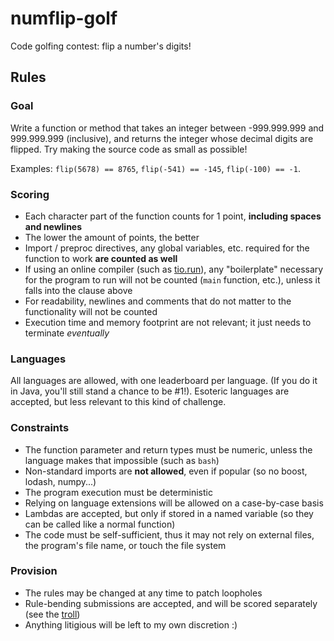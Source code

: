 # numflip-golf

Code golfing contest: flip a number's digits!

## Rules

### Goal

Write a function or method that takes an integer between -999.999.999 and 999.999.999 (inclusive), and returns the integer whose decimal digits are flipped. Try making the source code as small as possible!

Examples: `flip(5678) == 8765`, `flip(-541) == -145`, `flip(-100) == -1`.

### Scoring

- Each character part of the function counts for 1 point, **including spaces and newlines**
- The lower the amount of points, the better
- Import / preproc directives, any global variables, etc. required for the function to work **are counted as well**
- If using an online compiler (such as [tio.run](https://tio.run)), any "boilerplate" necessary for the program to run will not be counted (`main` function, etc.), unless it falls into the clause above
- For readability, newlines and comments that do not matter to the functionality will not be counted
- Execution time and memory footprint are not relevant; it just needs to terminate *eventually*

### Languages

All languages are allowed, with one leaderboard per language. (If you do it in Java, you'll still stand a chance to be #1!). Esoteric languages are accepted, but less relevant to this kind of challenge.

### Constraints

- The function parameter and return types must be numeric, unless the language makes that impossible (such as `bash`)
- Non-standard imports are **not allowed**, even if popular (so no boost, lodash, numpy...)
- The program execution must be deterministic
- Relying on language extensions will be allowed on a case-by-case basis
- Lambdas are accepted, but only if stored in a named variable (so they can be called like a normal function)
- The code must be self-sufficient, thus it may not rely on external files, the program's file name, or touch the file system

### Provision

- The rules may be changed at any time to patch loopholes
- Rule-bending submissions are accepted, and will be scored separately (see the [troll](/ISSOtm/numflip-golf/tree/master/troll))
- Anything litigious will be left to my own discretion :)
